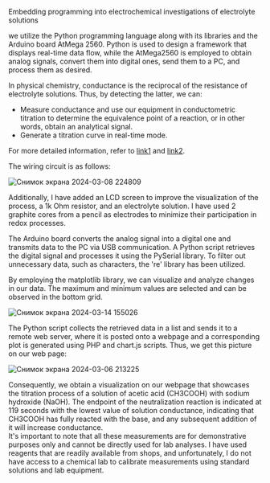 Embedding programming into electrochemical investigations of electrolyte solutions 

we utilize the Python programming language along with its libraries and the Arduino board AtMega 2560. Python is used to design a framework that displays real-time data flow, while the AtMega2560 is employed to obtain analog signals, convert them into digital ones, send them to a PC, and process them as desired.

In physical chemistry, conductance is the reciprocal of the resistance of electrolyte solutions. Thus, by detecting the latter, we can:

- Measure conductance and use our equipment in conductometric titration to determine the equivalence point of a reaction, or in other words, obtain an analytical signal.
- Generate a titration curve in real-time mode.

For more detailed information, refer to [link1](https://en.wikipedia.org/wiki/Conductivity_(electrolytic))  and [link2](https://en.wikipedia.org/wiki/Conductometry).
	

The wiring circuit is as follows:

![Снимок экрана 2024-03-08 224809](https://github.com/tech-science-club/Conductivity-of-solution/assets/130900888/32ab4ebf-6bf4-47b3-8753-52d14fb0c41c)

Additionally, I have added an LCD screen to improve the visualization of the process, a 1k Ohm resistor, and an electrolyte solution. I have used 2 graphite cores from a pencil as electrodes to minimize their participation in redox processes.

The Arduino board converts the analog signal into a digital one and transmits data to the PC via USB communication. A Python script retrieves the digital signal and processes it using the PySerial library. To filter out unnecessary data, such as characters, the 're' library has been utilized.

By employing the matplotlib library, we can visualize and analyze changes in our data. The maximum and minimum values are selected and can be observed in the bottom grid.


![Снимок экрана 2024-03-14 155026](https://github.com/tech-science-club/Conductivity-of-solution/assets/130900888/9336580e-2784-4a45-877f-220d5b3aae48)

The Python script collects the retrieved data in a list and sends it to a remote web server, where it is posted onto a webpage and a corresponding plot is generated using PHP and chart.js scripts. 
Thus, we get this picture on our web page:

![Снимок экрана 2024-03-06 213225](https://github.com/tech-science-club/Conductivity-of-solution/assets/130900888/40f8ed39-bf05-4c43-bb3e-c24a85408485)

Consequently, we obtain a visualization on our webpage that showcases the titration process of a solution of acetic acid (CH3COOH) with sodium hydroxide (NaOH). The endpoint of the neutralization reaction is indicated at 119 seconds with the lowest value of solution conductance, indicating that CH3COOH has fully reacted with the base, and any subsequent addition of it will increase conductance.    
It's important to note that all these measurements are for demonstrative purposes only and cannot be directly used for lab analyses. I have used reagents that are readily available from shops, and unfortunately, I do not have access to a chemical lab to calibrate measurements using standard solutions and lab equipment.


